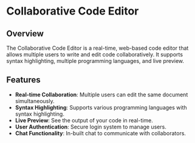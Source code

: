 # Collaborative Code Editor

## Overview
The Collaborative Code Editor is a real-time, web-based code editor that allows multiple users to write and edit code collaboratively. It supports syntax highlighting, multiple programming languages, and live preview.

## Features
- **Real-time Collaboration**: Multiple users can edit the same document simultaneously.
- **Syntax Highlighting**: Supports various programming languages with syntax highlighting.
- **Live Preview**: See the output of your code in real-time.
- **User Authentication**: Secure login system to manage users.
- **Chat Functionality**: In-built chat to communicate with collaborators.


